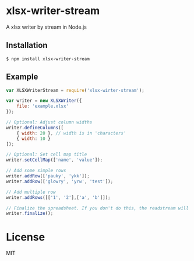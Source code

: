 # xlsx-writer-stream

  A xlsx writer by stream in Node.js

## Installation

```
$ npm install xlsx-writer-stream
```

## Example

```js
var XLSXWriterStream = require('xlsx-wirter-stream');

var writer = new XLSXWriter({
    file: 'example.xlsx'
});

// Optional: Adjust column widths
writer.defineColumns([
    { width: 20 }, // width is in 'characters'
    { width: 10 }
]);

// Optional: Set cell map title
writer.setCellMap(['name', 'value']);

// Add some simple rows
writer.addRow(['pauky', 'ykk']);
writer.addRow(['glowry', 'yrw', 'test']);

// Add multiple row
writer.addRows([['1', '2'],['a', 'b']]);

// Finalize the spreadsheet. If you don't do this, the readstream will not end.
writer.finalize();
```

# License

  MIT
